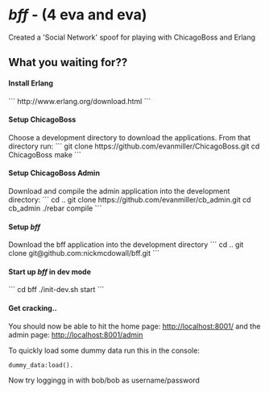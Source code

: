 <h1><em>bff</em> - (4 eva and eva)</h1>

Created a 'Social Network' spoof for playing with ChicagoBoss and Erlang

<h2>What you waiting for??</h2>

<h4>Install Erlang</h4>
```
http://www.erlang.org/download.html
```

<h4>Setup ChicagoBoss</h4>
Choose a development directory to download the applications.  From that directory run:
```
git clone https://github.com/evanmiller/ChicagoBoss.git
cd ChicagoBoss
make
```

<h4>Setup ChicagoBoss Admin</h4>
Download and compile the admin application into the development directory:
```
cd ..
git clone https://github.com/evanmiller/cb_admin.git
cd cb_admin
./rebar compile
```
	
<h4>Setup <em>bff</em></h4>
Download the bff application into the development directory
```
cd ..
git clone git@github.com:nickmcdowall/bff.git
```

<h4>Start up <em>bff</em> in dev mode</h4>
```
cd bff
./init-dev.sh start
```
<h4>Get cracking..</h4>
You should now be able to hit the home page:
<a href="http://localhost:8001/">http://localhost:8001/</a>
and the admin page:
<a href="http://localhost:8001/admin">http://localhost:8001/admin</a>

To quickly load some dummy data run this in the console:
```
dummy_data:load().
```

Now try loggingg in with bob/bob as username/password
